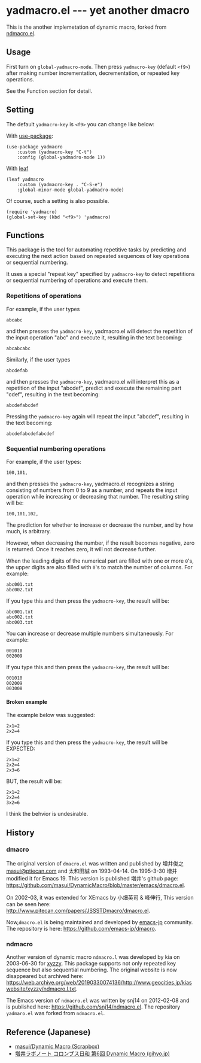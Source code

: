 # yadmacro.el --- yet another dmacro

This is the another implemetation of dynamic macro,
forked from [ndmacro.el](https://github.com/snj14/ndmacro.el).

## Usage

First turn on `global-yadmacro-mode`.
Then press `yadmacro-key` (default `<f9>`)
after making number incrementation, decrementation, or repeated key operations.

See the Function section for detail.

## Setting

The default `yadmacro-key` is `<f9>` you can change like below:

With [use-package](https://github.com/jwiegley/use-package):
```emacs-lisp
(use-package yadmacro
    :custom (yadmacro-key "C-t")
    :config (global-yadmadro-mode 1))
```

With [leaf](https://github.com/conao3/leaf.el)
```emacs-lisp
(leaf yadmacro
    :custom (yadmacro-key . "C-S-e")
    :global-minor-mode global-yadmadro-mode)
```

Of course, such a setting is also possible.
```emacs-lisp
(require 'yadmacro)
(global-set-key (kbd "<f9>") 'yadmacro)
```

## Functions

This package is the tool for automating repetitive tasks
by predicting and executing the next action based on repeated sequences of key operations
or sequential numbering.

It uses a special "repeat key" specified
by `yadmacro-key` to detect repetitions or sequential numbering of operations and execute them.

### Repetitions of operations

For example, if the user types
```
abcabc
```
and then presses the `yadmacro-key`,
yadmacro.el will detect the repetition of the input operation "abc" and execute it,
resulting in the text becoming:
```
abcabcabc
```

Similarly, if the user types
```
abcdefab
```
and then presses the `yadmacro-key`,
yadmacro.el will interpret this as a repetition of the input "abcdef",
predict and execute the remaining part "cdef",
resulting in the text becoming:
```
abcdefabcdef
```

Pressing the `yadmacro-key` again will repeat the input "abcdef",
resulting in the text becoming:
```
abcdefabcdefabcdef
```

### Sequential numbering operations

For example, if the user types:
```
100,101,
```
and then presses the `yadmacro-key`,
yadmacro.el recognizes a string consisting of numbers from 0 to 9 as a number,
and repeats the input operation while increasing or decreasing that number.
The resulting string will be:
```
100,101,102,
```
The prediction for whether to increase or decrease the number,
and by how much, is arbitrary.

However, when decreasing the number,
if the result becomes negative, zero is returned.
Once it reaches zero, it will not decrease further.

When the leading digits of the numerical part are filled with one or more `0`'s,
the upper digits are also filled with `0`'s to match the number of columns.
For example:
```
abc001.txt
abc002.txt
```
If you type this and then press the `yadmacro-key`, the result will be:
```
abc001.txt
abc002.txt
abc003.txt
```

You can increase or decrease multiple numbers simultaneously. For example:
```
001010
002009
```

If you type this and then press the `yadmacro-key`, the result will be:
```
001010
002009
003008
```


#### Broken example

The example below was suggested:
```
2x1=2
2x2=4
```

If you type this and then press the `yadmacro-key`, the result will be EXPECTED:
```
2x1=2
2x2=4
2x3=6
```

BUT, the result will be:
```
2x1=2
2x2=4
3x2=6
```

I think the behvior is undesirable.

## History

### dmacro

The original version of `dmacro.el` was written and published
by 増井俊之 <masui@ptiecan.com> and 太和田誠 on 1993-04-14.
On 1995-3-30 増井 modified it for Emacs 19.
This version is published 増井's github page:
<https://github.com/masui/DynamicMacro/blob/master/emacs/dmacro.el>.

On 2002-03, it was extended for XEmacs by 小畑英司 & 峰伸行,
This version can be seen here:
<http://www.pitecan.com/papers/JSSSTDmacro/dmacro.el>.

Now,`dmacro.el` is being maintained and developed by
[emacs-jp](https://emacs-jp.github.io/) community.
The repository is here:
<https://github.com/emacs-jp/dmacro>.


### ndmacro

Another version of dynamic macro `ndmacro.l` was developed by kia on 2003-06-30 for
[xyzzy](https://github.com/xyzzy-022/xyzzy).
This package supports not only repeated key sequence but also sequential numbering.
The original website is now disappeared but archived here:
<https://web.archive.org/web/20190330074136/http://www.geocities.jp/kiaswebsite/xyzzy/ndmacro.l.txt>.

The Emacs version of `ndmacro.el` was written by snj14 on 2012-02-08 and
is published here: <https://github.com/snj14/ndmacro.el>.
The repository `yadmaro.el` was forked from `ndmacro.el`.


## Reference (Japanese)

- [masui/Dynamic Macro (Scrapbox)](https://scrapbox.io/masui/Dynamic_Macro)
- [増井ラボノート コロンブス日和 第6回 Dynamic Macro (gihyo.jp)](https://gihyo.jp/dev/serial/01/masui-columbus/0006)
